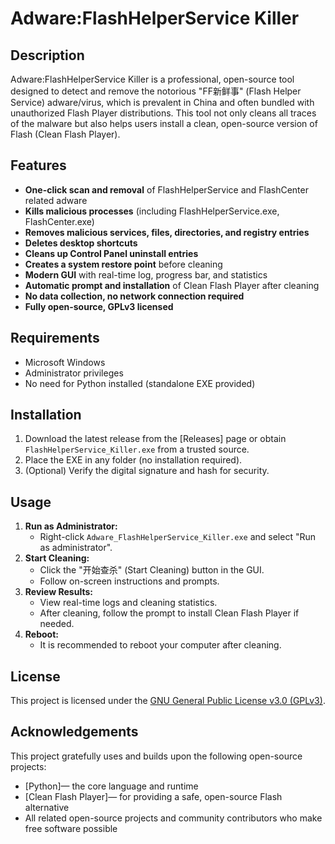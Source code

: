 # Adware:FlashHelperService Killer

## Description
Adware:FlashHelperService Killer is a professional, open-source tool designed to detect and remove the notorious "FF新鲜事" (Flash Helper Service) adware/virus, which is prevalent in China and often bundled with unauthorized Flash Player distributions. This tool not only cleans all traces of the malware but also helps users install a clean, open-source version of Flash (Clean Flash Player).

## Features
- **One-click scan and removal** of FlashHelperService and FlashCenter related adware
- **Kills malicious processes** (including FlashHelperService.exe, FlashCenter.exe)
- **Removes malicious services, files, directories, and registry entries**
- **Deletes desktop shortcuts**
- **Cleans up Control Panel uninstall entries**
- **Creates a system restore point** before cleaning
- **Modern GUI** with real-time log, progress bar, and statistics
- **Automatic prompt and installation** of Clean Flash Player after cleaning
- **No data collection, no network connection required**
- **Fully open-source, GPLv3 licensed**

## Requirements
- Microsoft Windows
- Administrator privileges
- No need for Python installed (standalone EXE provided)

## Installation
1. Download the latest release from the [Releases] page or obtain `FlashHelperService_Killer.exe` from a trusted source.
2. Place the EXE in any folder (no installation required).
3. (Optional) Verify the digital signature and hash for security.

## Usage
1. **Run as Administrator:**
   - Right-click `Adware_FlashHelperService_Killer.exe` and select "Run as administrator".
2. **Start Cleaning:**
   - Click the "开始查杀" (Start Cleaning) button in the GUI.
   - Follow on-screen instructions and prompts.
3. **Review Results:**
   - View real-time logs and cleaning statistics.
   - After cleaning, follow the prompt to install Clean Flash Player if needed.
4. **Reboot:**
   - It is recommended to reboot your computer after cleaning.

## License
This project is licensed under the [GNU General Public License v3.0 (GPLv3)](./license.md).

## Acknowledgements
This project gratefully uses and builds upon the following open-source projects:
- [Python]— the core language and runtime
- [Clean Flash Player]— for providing a safe, open-source Flash alternative
- All related open-source projects and community contributors who make free software possible 
